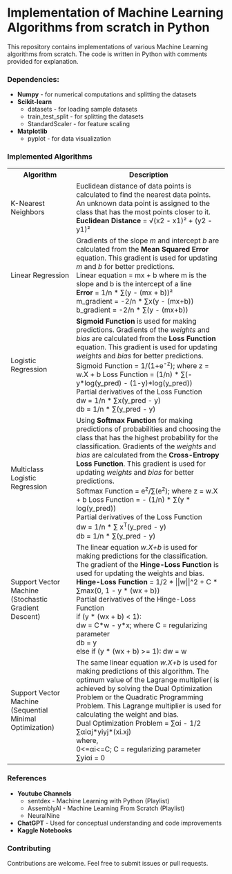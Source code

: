 <h1>Implementation of Machine Learning Algorithms from scratch in Python</h1>

<p>This repository contains implementations of various Machine Learning algorithms from scratch. The code is written in Python with comments provided for explanation.</p>

<h3>Dependencies:</h3>
<ul>
  <li><b>Numpy</b> - for numerical computations and splitting the datasets</li>
  <li><b>Scikit-learn</b>
    <ul>
      <li>datasets - for loading sample datasets</li>
      <li>train_test_split - for splitting the datasets</li>
      <li>StandardScaler - for feature scaling</li>
    </ul>  
  </li>
  <li><b>Matplotlib</b> 
    <ul>
      <li>pyplot - for data visualization</li>
    </ul>  
  </li>
</ul>

<h3>Implemented Algorithms</h3>
<table>
  <tr>
    <th><b>Algorithm</b></th>
    <th><b>Description</b></th>
  </tr>
  <tr>
    <td>K-Nearest Neighbors</td>
    <td>
      Euclidean distance of data points is calculated to find the nearest data points. An unknown data point is assigned to the class that has the most points closer to it. <br>
      <b>Euclidean Distance</b> = √(x2 - x1)² + (y2 - y1)²<br>
    </td>
  </tr>
  <tr>
    <td>Linear Regression</td>
    <td>
      Gradients of the slope <i>m</i> and intercept <i>b</i> are calculated from the <b>Mean Squared Error</b> equation. This gradient is used for updating <i>m</i> and <i>b</i> 
      for better predictions. <br>
      Linear equation = mx + b where m is the slope and b is the intercept of a line<br>
      <b>Error</b> = 1/n * ∑(y - (mx + b))²<br>
      m_gradient = -2/n * ∑x(y - (mx+b))<br>
      b_gradient = -2/n * ∑(y - (mx+b))<br>
    </td>
  </tr>
  <tr>
    <td>Logistic Regression</td>
    <td>
      <b>Sigmoid Function</b> is used for making predictions. Gradients of the <i>weights</i> and <i>bias</i> are calculated from the <b>Loss Function</b> equation. This gradient is used for updating <i>weights</i> and <i>bias</i> 
      for better predictions. <br>
      Sigmoid Function = 1/(1+e<sup>-z</sup>); where z = w.X + b
      Loss Function = (1/n) * ∑(-y*log(y_pred) - (1-y)*log(y_pred))<br>
      Partial derivatives of the Loss Function<br>
      dw = 1/n * ∑x(y_pred - y)<br>
      db = 1/n * ∑(y_pred - y)<br>
    </td>
  </tr>
  <tr>
    <td>Multiclass Logistic Regression</td>
    <td>
      Using <b>Softmax Function</b> for making predictions of probabilities and choosing the class that has the highest probability for the classification. Gradients of the <i>weights</i> and <i>bias</i> are calculated from the <b>Cross-Entropy Loss Function</b>. This gradient is used for updating <i>weights</i> and <i>bias</i> 
      for better predictions. <br>
      Softmax Function = e<sup>z</sup>/∑(e<sup>z</sup>); where z = w.X + b
      Loss Function = - (1/n) * ∑(y * log(y_pred))<br>
      Partial derivatives of the Loss Function<br>
      dw = 1/n * ∑ x<sup>T</sup>(y_pred - y)<br>
      db = 1/n * ∑(y_pred - y)<br>
    </td>
  </tr>
  <tr>
    <td>Support Vector Machine (Stochastic Gradient Descent)</td>
    <td>
      The linear equation <i>w.X+b</i> is used for making predictions for the classification. The gradient of the <b>Hinge-Loss Function</b> is used for updating the weights and bias.<br>
      <b>Hinge-Loss Function</b> = 1/2 * ||w||^2 + C * ∑max(0, 1 - y * (wx + b))<br>
      Partial derivatives of the Hinge-Loss Function<br>
      if (y * (wx + b) < 1):<br>
      dw = C*w - y*x; where C = regularizing parameter<br>
      db = y<br>
      else if (y * (wx + b) >= 1):
      dw = w
    </td>
  </tr>
  <tr>
    <td>Support Vector Machine (Sequential Minimal Optimization)</td>
    <td>
      The same linear equation <i>w.X+b</i> is used for making predictions of this algorithm. The optimum value of the Lagrange multiplier( is achieved by solving the Dual Optimization Problem or the Quadratic Programming Problem. This Lagrange multiplier is used for calculating the weight and bias.<br>
      Dual Optimization Problem = ∑αi - 1/2 ∑αiαj*yiyj*(xi.xj)<br>
      where,<br>
      0<=αi<=C; C = regularizing parameter<br>
      ∑yiαi = 0
    </td>
  </tr>
</table>

<h3>References</h3>
<ul>
  <li><b>Youtube Channels</b>
    <ul>
      <li>sentdex - Machine Learning with Python (Playlist)</li>
      <li>AssemblyAI - Machine Learning From Scratch (Playlist)</li>
      <li>NeuralNine</li>
    </ul>
  </li>
  <li><b>ChatGPT</b> - Used for conceptual understanding and code improvements</li>
  <li><b>Kaggle Notebooks</b></li>
</ul>

<h3>Contributing</h3>
Contributions are welcome. Feel free to submit issues or pull requests.







